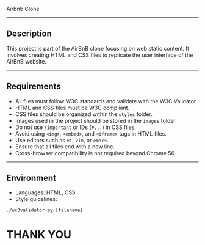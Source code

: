 Airbnb Clone<topic>

---

## Description
This project is part of the AirBnB clone focusing on web static content. It involves creating HTML and CSS files to replicate the user interface of the AirBnB website.

---

## Requirements
- All files must follow W3C standards and validate with the W3C Validator.
- HTML and CSS files must be W3C compliant.
- CSS files should be organized within the `styles` folder.
- Images used in the project should be stored in the `images` folder.
- Do not use `!important` or IDs (`#...`) in CSS files.
- Avoid using `<img>`, `<embed>`, and `<iframe>` tags in HTML files.
- Use editors such as `vi`, `vim`, or `emacs`.
- Ensure that all files end with a new line.
- Cross-browser compatibility is not required beyond Chrome 56.

---

## Environment
- Languages: HTML, CSS
- Style guidelines:
```
./wc3validator.py [filename]
```

# THANK YOU